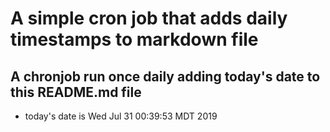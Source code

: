 A simple cron job that adds daily timestamps to markdown file
============================================================
## A chronjob run once daily adding today's date to this README.md file
* today's date is Wed Jul 31 00:39:53 MDT 2019
